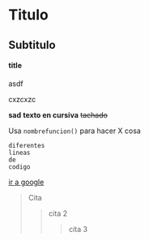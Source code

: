 # Titulo

## Subtitulo

#### title

asdf

cxzcxzc

**sad**
**texto en cursiva**
~~tachado~~

Usa `nombrefuncion()` para hacer X cosa

```
diferentes
lineas
de
codigo
```

[ir a google](https://www.google.es)

> Cita
>
> > cita 2
> >
> > > cita 3
